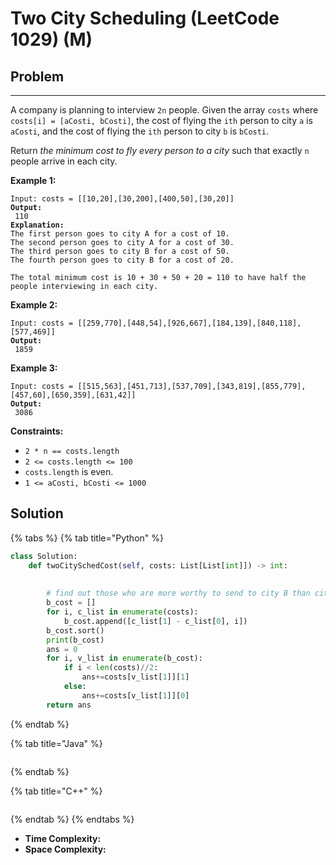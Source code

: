 # Two City Scheduling (LeetCode 1029) (M)

## Problem

****

A company is planning to interview `2n` people. Given the array `costs` where `costs[i] = [aCosti, bCosti]`, the cost of flying the `ith` person to city `a` is `aCosti`, and the cost of flying the `ith` person to city `b` is `bCosti`.

Return _the minimum cost to fly every person to a city_ such that exactly `n` people arrive in each city.

&#x20;

**Example 1:**

<pre><code>Input: costs = [[10,20],[30,200],[400,50],[30,20]]
<strong>Output:
</strong> 110
<strong>Explanation: 
</strong>The first person goes to city A for a cost of 10.
The second person goes to city A for a cost of 30.
The third person goes to city B for a cost of 50.
The fourth person goes to city B for a cost of 20.

The total minimum cost is 10 + 30 + 50 + 20 = 110 to have half the people interviewing in each city.</code></pre>

**Example 2:**

<pre><code>Input: costs = [[259,770],[448,54],[926,667],[184,139],[840,118],[577,469]]
<strong>Output:
</strong> 1859</code></pre>

**Example 3:**

<pre><code>Input: costs = [[515,563],[451,713],[537,709],[343,819],[855,779],[457,60],[650,359],[631,42]]
<strong>Output:
</strong> 3086</code></pre>

&#x20;

**Constraints:**

* `2 * n == costs.length`
* `2 <= costs.length <= 100`
* `costs.length` is even.
* `1 <= aCosti, bCosti <= 1000`



## Solution&#x20;

{% tabs %}
{% tab title="Python" %}
```python
class Solution:
    def twoCitySchedCost(self, costs: List[List[int]]) -> int:
        
        
        # find out those who are more worthy to send to city B than city A
        b_cost = []
        for i, c_list in enumerate(costs):
            b_cost.append([c_list[1] - c_list[0], i])
        b_cost.sort()
        print(b_cost)
        ans = 0
        for i, v_list in enumerate(b_cost):
            if i < len(costs)//2:
                ans+=costs[v_list[1]][1]
            else:
                ans+=costs[v_list[1]][0]
        return ans
```
{% endtab %}

{% tab title="Java" %}
```java
```
{% endtab %}

{% tab title="C++" %}
```cpp
```
{% endtab %}
{% endtabs %}

* **Time Complexity:**
* **Space Complexity:**
